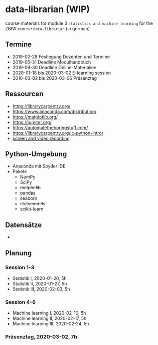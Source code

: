 ﻿# data-librarian (WIP)
course materials for module 3 `statistics and machine learning` for the ZBIW course `data-librarian` (in german)


## Termine

- 2019-02-28 Festlegung Dozenten und Termine
- 2019-05-31 Deadline Modulhandbuch
- 2019-09-30 Deadline Online-Materialien
- 2020-01-18 bis 2020-03-02 E-learning session
- 2010-03-02 bis 2020-03-06 Präsenztag


## Ressourcen

- https://librarycarpentry.org/
- https://www.anaconda.com/distribution/
- https://matplotlib.org/
- https://jupyter.org/
- https://automatetheboringstuff.com/
- https://librarycarpentry.org/lc-python-intro/
- [screen and video recording](https://obsproject.com/)


## Python-Umgebung

- Anaconda mit Spyder IDE
- Pakete
    - NumPy
    - SciPy
    - ~~matplotlib~~
    - pandas
    - seaborn
    - ~~statsmodels~~
    - scikit-learn


## Datensätze

- 



## Planung

### Session 1-3

- Statistik I,      2020-01-20, 5h
- Statistik II,     2020-01-27, 5h
- Statistik III,    2020-02-03, 5h

### Session 4-6

- Machine learning I, 2020-02-10, 5h
- Machine learning II, 2020-02-17, 5h
- Machine learning III, 2020-02-24, 5h

### Präsenztag, 2020-03-02, 7h
